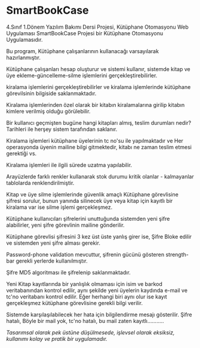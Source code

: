 # SmartBookCase
4.Sınıf 1.Dönem Yazılım Bakımı Dersi Projesi, Kütüphane Otomasyonu Web Uygulaması
SmartBookCase Projesi bir Kütüphane Otomasyonu Uygulamasıdır. 

Bu program, Kütüphane çalışanlarının kullanacağı varsayılarak hazırlanmıştır.

Kütüphane çalışanları hesap oluşturur ve sistemi kullanır, sistemde kitap ve üye ekleme-güncelleme-silme işlemlerini gerçekleştirebilirler. 

kiralama işlemlerini gerçekleştirebilirler ve kiralama işlemlerinde kütüphane görevilsinin bilgiside saklanmaktadır.

Kiralama işlemlerinden özel olarak bir kitabın kiralamalarına girilip kitabın kimlere verilmiş olduğu görülebilir.

Bir kullanıcı geçmişten bugüne hangi kitapları almış, teslim durumları nedir? Tarihleri ile herşey sistem tarafından saklanır. 

Kiralama işlemleri kütüphane üyelerinin tc no'su ile yapılmaktadır ve Her operasyonda üyenin mailine bilgi gitmektedir, kitabı ne zaman teslim etmesi gerektiği vs. 

Kiralama işlemleri ile ilgili sürede uzatma yapılabilir. 

Arayüzlerde farklı renkler kullanarak stok durumu kritik olanlar - kalmayanlar tablolarda renklendirilmiştir. 

Kitap ve üye silme işlemlerinde güvenlik amaçlı Kütüphane görevlisine şifresi sorulur, bunun yanında silinecek üye veya kitap için kayıtlı bir kiralama var ise silme işlemi gerçekleşmez.

Kütüphane kullanıcıları şifrelerini unuttuğunda sistemden yeni şifre alabilirler, yeni şifre görevlinin mailine gönderilir.

Kütüphane görevlisi şifresini 3 kez üst üste yanlış girer ise, Şifre Bloke edilir ve sistemden yeni şifre alması gerekir.

Password-phone validation mevcuttur, şifrenin gücünü gösteren strength-bar gerekli yerlerde kullanılmıştır.

Şifre MD5 algoritması ile şifrelenip saklanmaktadır.

Yeni Kitap kayıtlarında bir yanlışlık olmaması için isim ve barkod veritabanından kontrol edilir, aynı şekilde yeni üyelerin kaydında e-mail ve tc'no veritabanı kontrol edilir. Eğer herhangi biri aynı olur ise kayıt gerçekleşmez kütüphane görevlisine gerekli bilgi verilir.

Sistemde karşılaşılabilecek her hata için bilgilendirme mesajı gösterilir. Şifre hatalı, Böyle bir mail yok, tc'no hatalı, bu mail zaten kayıtlı...........

*Tasarımsal olarak pek üstüne düşülmesede, işlevsel olarak eksiksiz, kullanımı kolay ve pratik bir uygulamadır.*



